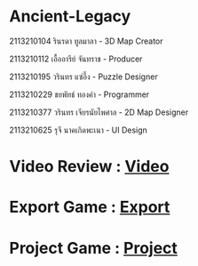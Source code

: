 # Ancient-Legacy
2113210104 รินรดา ทูลมาลา - 3D Map Creator

2113210112 เอื้ออารีย์ จันทราช  - Producer

2113210195 วรินทร แซ่อึ๊ง - Puzzle Designer

2113210229 ชยพัทธ์ ทองคำ - Programmer

2113210377 วรินทร เจียรนัยไพศาล - 2D Map Designer

2113210625 รุจี นาคเกิดพะเนา - UI Design 

# Video Review : [Video](https://www.youtube.com/watch?v=pj861d5LphE&ab_channel=ChayaphatThongkham)

# Export Game : [Export](https://drive.google.com/file/d/13GqmZQDqImg22TipuR-2PskCWKn3mkAY/view?usp=sharing)

# Project Game : [Project](https://tnitechnology-my.sharepoint.com/:u:/g/personal/th_chayaphat_st_ms_tni_ac_th/ETiMuZC_uTlBlgOYIkLjEa8BLM8AUqPUi7w9rgxkAnTxlg?e=X24yQc)
